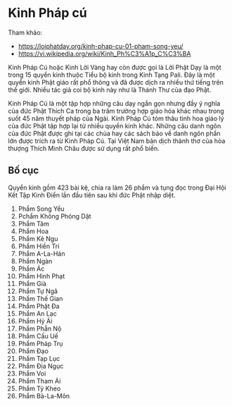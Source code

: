 # Kinh Pháp cú

Tham khảo:

- <https://loiphatday.org/kinh-phap-cu-01-pham-song-yeu/>
- <https://vi.wikipedia.org/wiki/Kinh_Ph%C3%A1p_C%C3%BA>

Kinh Pháp Cú hoặc Kinh Lời Vàng hay còn được gọi là Lời Phật Dạy là một trong 15 quyển kinh thuộc Tiểu bộ kinh trong Kinh Tạng Pali. Ðây là một quyển kinh Phật giáo rất phổ thông và đã được dịch ra nhiều thứ tiếng trên thế giới. Nhiều tác giả coi bộ kinh này như là Thánh Thư của đạo Phật.

Kinh Pháp Cú là một tập hợp những câu dạy ngắn gọn nhưng đầy ý nghĩa của đức Phật Thích Ca trong ba trăm trường hợp giáo hóa khác nhau trong suốt 45 năm thuyết pháp của Ngài. Kinh Pháp Cú tóm thâu tinh hoa giáo lý của đức Phật tập hợp lại từ nhiều quyển kinh khác. Những câu danh ngôn của đức Phật được ghi tại các chùa hay các sách báo về danh ngôn phần lớn được trích ra từ Kinh Pháp Cú. Tại Việt Nam bản dịch thành thơ của hòa thượng Thích Minh Châu được sử dụng rất phổ biến.

## Bố cục

Quyển kinh gồm 423 bài kệ, chia ra làm 26 phẩm và tụng đọc trong Ðại Hội Kết Tập Kinh Ðiển lần đầu tiên sau khi đức Phật nhập diệt.

1. Phẩm Song Yếu
1. Pchẩm Không Phóng Dật
1. Phẩm Tâm
1. Phẩm Hoa
1. Phẩm Kẻ Ngu
1. Phẩm Hiền Trí
1. Phẩm A-La-Hán
1. Phẩm Ngàn
1. Phẩm Ác
1. Phẩm Hình Phạt
1. Phẩm Già
1. Phẩm Tự Ngã
1. Phẩm Thế Gian
1. Phẩm Phật Đa
1. Phẩm An Lạc
1. Phẩm Hỷ Ái
1. Phẩm Phẫn Nộ
1. Phẩm Cấu Uế
1. Phẩm Pháp Trụ
1. Phẩm Đạo
1. Phẩm Tạp Lục
1. Phẩm Địa Ngục
1. Phẩm Voi
1. Phẩm Tham Ái
1. Phẩm Tỷ Kheo
1. Phẩm Bà-La-Môn
